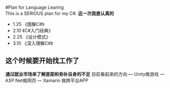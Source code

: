 #Plan for Language Learing  
This is a SERIOUS plan for my C#.
**这一次我是认真的**
+ 1.25  《图解C#》  
+ 2.10  《C#入门经典》  
+ 2.25  《设计模式》  
+ 3.10  《深入理解C#》  
## 这个时候要开始找工作了
**通过就业市场来了解差距和弥补自身的不足**
目前看起来的方向
— Unity做游戏
— ASP.Net做网页
— Xamarin 做跨平台APP

